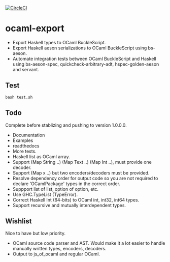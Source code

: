 [![CircleCI](https://circleci.com/gh/plow-technologies/ocaml-export.svg?style=shield&circle)](https://circleci.com/gh/plow-technologies/ocaml-export)

# ocaml-export

- Export Haskell types to OCaml BuckleScript. 
- Export Haskell aeson serializations to OCaml BuckleScript using bs-aeson.
- Automate integration tests between OCaml BuckleScript and Haskell using bs-aeson-spec, quickcheck-arbitrary-adt, hspec-golden-aeson and servant.

## Test

```
bash test.sh
```

## Todo

Complete before stablizing and pushing to version 1.0.0.0.

- Documentation
- Examples
- readthedocs
- More tests.
- Haskell list as OCaml array.
- Support (Map String ..) (Map Text ..) (Map Int ..), must provide one decoder.
- Support (Map x ..) but two encoders/decoders must be provided.
- Resolve dependency order for output code so you are not required to declare 'OCamlPackage' types in the correct order.
- Suppport list of list, option of option, etc.
- Use GHC.TypeList (TypeError). 
- Correct Haskell Int (64-bits) to OCaml int, int32, int64 types.
- Support recursive and mutually interdependent types.

## Wishlist

Nice to have but low priority.

- OCaml source code parser and AST. Would make it a lot easier to handle manually written types, encoders, decoders.
- Output to js_of_ocaml and regular OCaml.
